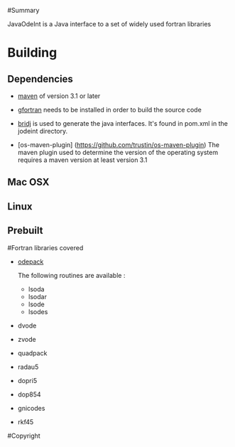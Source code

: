 #Summary

JavaOdeInt is a Java interface to a set of widely used fortran libraries

# Building

## Dependencies

+ [maven](https://maven.apache.org/) of version 3.1 or later

+ [gfortran](https://gcc.gnu.org/wiki/GFortran) needs to be installed in order to build the source code

+ [bridj](https://github.com/nativelibs4java/BridJ) is used to generate the java interfaces. It's found in pom.xml in the jodeint directory.

+ [os-maven-plugin] (https://github.com/trustin/os-maven-plugin) The maven plugin used to determine the version of the operating system requires a maven version at least version 3.1


## Mac OSX
  
  
  
## Linux

## Prebuilt



#Fortran libraries covered


* [odepack](https://computation.llnl.gov/casc/odepack/odepack_home.html)

   The following routines are available :

    * lsoda
    * lsodar
    + lsode
    + lsodes


+ dvode

+ zvode

+ quadpack

+ radau5

+ dopri5

+ dop854

+ gnicodes

+ rkf45


#Copyright

